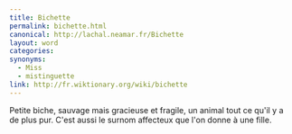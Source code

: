 ```yaml
---
title: Bichette
permalink: bichette.html
canonical: http://lachal.neamar.fr/Bichette
layout: word
categories:
synonyms:
  - Miss
  - mistinguette
link: http://fr.wiktionary.org/wiki/bichette
---
```


Petite biche, sauvage mais gracieuse et fragile, un animal tout ce qu'il y a de plus pur.
C'est aussi le surnom affecteux que l'on donne à une fille.


